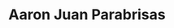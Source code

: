 ---
title: "Aaron Juan Parabrisas"
url: /santiago/aaron-juan-parabrisas/
shop: piezas de automóviles
---